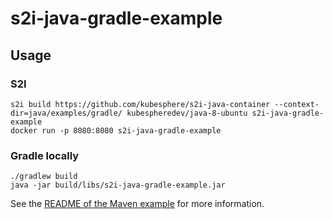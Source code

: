 # s2i-java-gradle-example

## Usage

### S2I

    s2i build https://github.com/kubesphere/s2i-java-container --context-dir=java/examples/gradle/ kubespheredev/java-8-ubuntu s2i-java-gradle-example
    docker run -p 8080:8080 s2i-java-gradle-example
 

### Gradle locally

    ./gradlew build
    java -jar build/libs/s2i-java-gradle-example.jar

See the [README of the Maven example](../maven/README.md) for more information.
